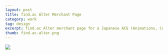 ```yaml
---
layout: post
title: find.ac Alter Merchant Page
category: work
tag: design
excerpt: find.ac Alter merchant page for a Japanese ACG (Animations, Comics and Games) community
thumb: find.ac-alter.png
---
```


<p class=browser><img src="{{ site.file }}/find.ac-alter.jpg"></p>